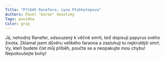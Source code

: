 ```yaml
---
Title: "Příběh Ranefera, syna Ptahhotepova"
Authors: Pavel "Goran" Veselský
Tags: povídka
Color: gray
---
```

Já, nehodný Ranefer, odsouzený k věčné smrti, teď dopisuji papyrus svého života.
Zklamal jsem důvěru velikého faraona a zasluhuji tu nejkrutější smrt. Vy, kteří budete
číst můj příběh, poučte se a neopakujte mou chybu! Nepokoušejte bohy!
